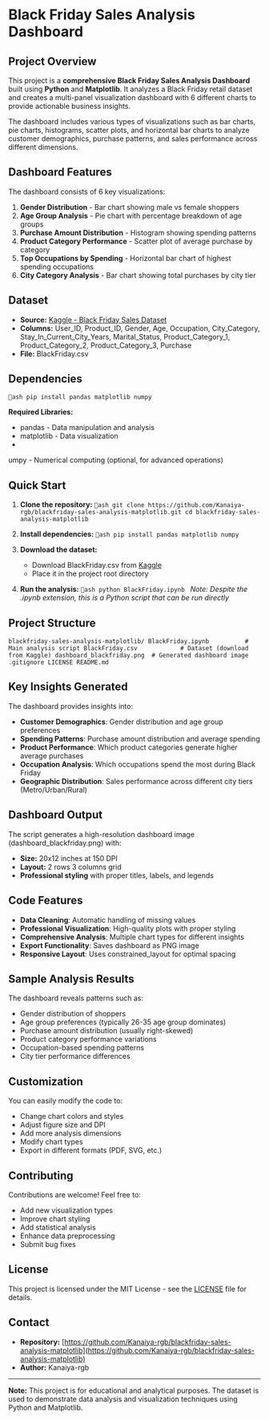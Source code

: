 # Black Friday Sales Analysis Dashboard

##  Project Overview

This project is a **comprehensive Black Friday Sales Analysis Dashboard** built using **Python** and **Matplotlib**. It analyzes a Black Friday retail dataset and creates a multi-panel visualization dashboard with 6 different charts to provide actionable business insights.

The dashboard includes various types of visualizations such as bar charts, pie charts, histograms, scatter plots, and horizontal bar charts to analyze customer demographics, purchase patterns, and sales performance across different dimensions.

##  Dashboard Features

The dashboard consists of 6 key visualizations:

1. **Gender Distribution** - Bar chart showing male vs female shoppers
2. **Age Group Analysis** - Pie chart with percentage breakdown of age groups
3. **Purchase Amount Distribution** - Histogram showing spending patterns
4. **Product Category Performance** - Scatter plot of average purchase by category
5. **Top Occupations by Spending** - Horizontal bar chart of highest spending occupations
6. **City Category Analysis** - Bar chart showing total purchases by city tier

##  Dataset

- **Source:** [Kaggle - Black Friday Sales Dataset](https://www.kaggle.com/datasets/rajeshrampure/black-friday-sale)
- **Columns:** User_ID, Product_ID, Gender, Age, Occupation, City_Category, Stay_In_Current_City_Years, Marital_Status, Product_Category_1, Product_Category_2, Product_Category_3, Purchase
- **File:** BlackFriday.csv

##  Dependencies

`ash
pip install pandas matplotlib numpy
`

**Required Libraries:**
- pandas - Data manipulation and analysis
- matplotlib - Data visualization
- 
umpy - Numerical computing (optional, for advanced operations)

##  Quick Start

1. **Clone the repository:**
`ash
git clone https://github.com/Kanaiya-rgb/blackfriday-sales-analysis-matplotlib.git
cd blackfriday-sales-analysis-matplotlib
`

2. **Install dependencies:**
`ash
pip install pandas matplotlib numpy
`

3. **Download the dataset:**
   - Download BlackFriday.csv from [Kaggle](https://www.kaggle.com/datasets/rajeshrampure/black-friday-sale)
   - Place it in the project root directory

4. **Run the analysis:**
`ash
python BlackFriday.ipynb
`
*Note: Despite the .ipynb extension, this is a Python script that can be run directly*

##  Project Structure

`
blackfriday-sales-analysis-matplotlib/
 BlackFriday.ipynb          # Main analysis script
 BlackFriday.csv            # Dataset (download from Kaggle)
 dashboard_blackfriday.png  # Generated dashboard image
 .gitignore
 LICENSE
 README.md
`

##  Key Insights Generated

The dashboard provides insights into:

- **Customer Demographics**: Gender distribution and age group preferences
- **Spending Patterns**: Purchase amount distribution and average spending
- **Product Performance**: Which product categories generate higher average purchases
- **Occupation Analysis**: Which occupations spend the most during Black Friday
- **Geographic Distribution**: Sales performance across different city tiers (Metro/Urban/Rural)

##  Dashboard Output

The script generates a high-resolution dashboard image (dashboard_blackfriday.png) with:
- **Size:** 20x12 inches at 150 DPI
- **Layout:** 2 rows  3 columns grid
- **Professional styling** with proper titles, labels, and legends

##  Code Features

- **Data Cleaning**: Automatic handling of missing values
- **Professional Visualization**: High-quality plots with proper styling
- **Comprehensive Analysis**: Multiple chart types for different insights
- **Export Functionality**: Saves dashboard as PNG image
- **Responsive Layout**: Uses constrained_layout for optimal spacing

##  Sample Analysis Results

The dashboard reveals patterns such as:
- Gender distribution of shoppers
- Age group preferences (typically 26-35 age group dominates)
- Purchase amount distribution (usually right-skewed)
- Product category performance variations
- Occupation-based spending patterns
- City tier performance differences

##  Customization

You can easily modify the code to:
- Change chart colors and styles
- Adjust figure size and DPI
- Add more analysis dimensions
- Modify chart types
- Export in different formats (PDF, SVG, etc.)

##  Contributing

Contributions are welcome! Feel free to:
- Add new visualization types
- Improve chart styling
- Add statistical analysis
- Enhance data preprocessing
- Submit bug fixes

##  License

This project is licensed under the MIT License - see the [LICENSE](LICENSE) file for details.

##  Contact

- **Repository:** [https://github.com/Kanaiya-rgb/blackfriday-sales-analysis-matplotlib](https://github.com/Kanaiya-rgb/blackfriday-sales-analysis-matplotlib)
- **Author:** Kanaiya-rgb

---

**Note:** This project is for educational and analytical purposes. The dataset is used to demonstrate data analysis and visualization techniques using Python and Matplotlib.
